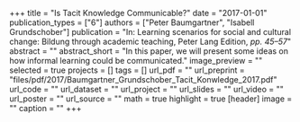 +++
title = "Is Tacit Knowledge Communicable?"
date = "2017-01-01"
publication_types = ["6"]
authors = ["Peter Baumgartner", "Isabell Grundschober"]
publication = "In: Learning scenarios for social and cultural change: Bildung through academic teaching, Peter Lang Edition, _pp. 45–57_"
abstract = ""
abstract_short = "In this paper, we will present some ideas on how informal learning could be communicated."
image_preview = ""
selected = true
projects = []
tags = []
url_pdf = ""
url_preprint = "files/pdf/2017/Baumgartner_Grundschober_Tacit_Konwledge_2017.pdf"
url_code = ""
url_dataset = ""
url_project = ""
url_slides = ""
url_video = ""
url_poster = ""
url_source = ""
math = true
highlight = true
[header]
image = ""
caption = ""
+++
